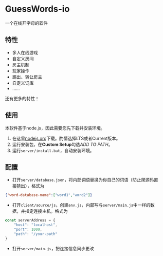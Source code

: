 # GuessWords-io

一个在线开字母的软件

## 特性

+ 多人在线游戏
+ 自定义房间
+ 房主机制
+ 玩家操作
+ 踢出、转让房主
+ 自定义词库
+ ……

还有更多的特性！

## 使用

本软件基于node.js，因此需要您先下载并安装环境。

1. 在这里[nodejs.org](https://nodejs.org "下载网址")下载。酌情选择LTS或者Current版本。
2. 运行安装包，在**Custom Setup**勾选*ADD TO PATH*。
3. 运行`server/install.bat`，自动安装环境。

## 配置

+ 打开`server/database.json`，将内部词语替换为你自己的词语（防止爬源码直接猜出），格式为

```json
{"word-database-name":["word1","word2"]}
```

+ 打开`client/source/js`，创建`env.js`，内部写与`server/main.js`中一样的数据，并指定连接主机。格式为

```js
const serverAddress = {
    "host": "localhost",
    "port": 1000,
    "path": "/your-path"
}
```

+ 打开`server/main.js`，把连接信息同步更改
